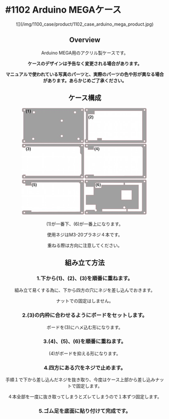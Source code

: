 # #1102 Arduino MEGAケース

<center>
![](/img/1100_case/product/1102_case_arduino_mega_product.jpg)
<!--COLORME-->

## Overview
Arduino MEGA用のアクリル製ケースです。

**ケースのデザインは予告なく変更される場合があります。**

**マニュアルで使われている写真のパーツと、実際のパーツの色や形が異なる場合があります。あらかじめご了承ください。**

## ケース構成

![](/img/1100_case/manual/arduino_mega00.jpg)

(1)が一番下、(6)が一番上になります。

使用ネジはM3-20プラネジ４本です。

重ねる際は方向に注意してください。

## 組み立て方法
### 1.下から(1)、(2)、(3)を順番に重ねます。
組み立て易くする為に、下から四方の穴にネジを差し込んでおきます。

ナットでの固定はしません。

### 2.(3)の内枠に合わせるようにボードをセットします。
ボードを(3)にハメ込む形になります。

### 3.(4)、(5)、(6)を順番に重ねます。
(4)がボードを抑える形になります。

### 4.四方にある穴をネジで止めます。
手順１で下から差し込んだネジを抜き取り、今度はケース上部から差し込みナットで固定します。

４本全部を一度に抜き取ってしまうとズレてしまうので１本ずつ固定します。

### 5.ゴム足を底面に貼り付けて完成です。